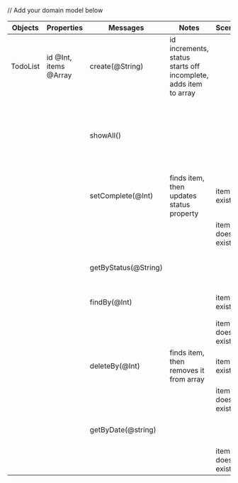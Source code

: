 // Add your domain model below

Objects | Properties | Messages | Notes | Scenario | Output | Example
------- | ---------- | -------- | ----- | -------- | ------ | -------
TodoList | id @Int, items @Array | create(@String) | id increments, status starts off incomplete, adds item to array | | todo item | `create('hello') => {id: 1, text: "hello", status: "incomplete" , date: "18/12/2023"}`
| | | showAll() | | | all items,only show the first 20 chars of the item text, followed by '...' | `showAll() => [{id: 1, text: "hello how are you doi...", status: "incomplete", date: "18/12/2023"}]`
| | | setComplete(@Int) | finds item, then updates status property | item exists | updated todo item | `setComplete(1) => {id: 1, text: "hello", status: "complete", date: "18/12/2023"}`
| | | | | item does not exist | thrown error | `setComplete(1) => thrown error "Item not Found"`
| | | getByStatus(@String) | | | array, filtered by property status | `getByStatus("incomplete") => [{id: 1, text: "hello", status: "incomplete", date: "18/12/2023"}]`
| | | findBy(@Int) | | item exists |item | `findBy(1) => {id: 1, text: "hello", status: "incomplete", date: "18/12/2023"}`
| | | | | item does not exist | thrown error | `findBy(1) => thrown error "Item not Found"`
| | | deleteBy(@Int) | finds item, then removes it from array | item exists | item | `deleteBy('18/12/2023') => {id: 1, text: "hello", status: "incomplete", date: "18/12/2023"}`
| | | | | item does not exist | thrown error | `deleteBy(@Int) => thrown error "Item not Found"`
| | | getByDate(@string) | || array.filtered by date | `getByDate(@string) => {id: 1, text:'hello' ,status :'incompleted' , date : '18/12/2023'}`
||||| item does not exist | throw error | `getByDate ('18/14/2023') => throw error 'Item not found'`